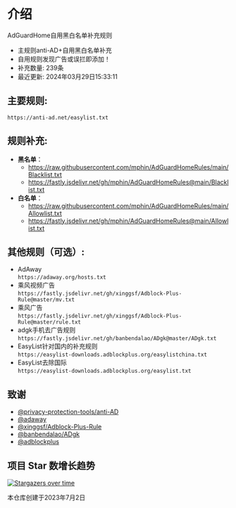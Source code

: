 # 介绍
AdGuardHome自用黑白名单补充规则  
* 主规则anti-AD+自用黑白名单补充
* 自用规则发现广告或误拦即添加！
* 补充数量: 239条
* 最近更新: 2024年03月29日15:33:11

## 主要规则:
```
https://anti-ad.net/easylist.txt
```
## 规则补充:
- **黑名单**：
  - https://raw.githubusercontent.com/mphin/AdGuardHomeRules/main/Blacklist.txt
  - https://fastly.jsdelivr.net/gh/mphin/AdGuardHomeRules@main/Blacklist.txt
- **白名单**：
  - https://raw.githubusercontent.com/mphin/AdGuardHomeRules/main/Allowlist.txt
  - https://fastly.jsdelivr.net/gh/mphin/AdGuardHomeRules@main/Allowlist.txt

## 其他规则（可选）:
* AdAway  
`https://adaway.org/hosts.txt`  
* 乘风视频广告  
`https://fastly.jsdelivr.net/gh/xinggsf/Adblock-Plus-Rule@master/mv.txt`
* 乘风广告  
`https://fastly.jsdelivr.net/gh/xinggsf/Adblock-Plus-Rule@master/rule.txt`  
* adgk手机去广告规则  
`https://fastly.jsdelivr.net/gh/banbendalao/ADgk@master/ADgk.txt`  
* EasyList针对国内的补充规则  
`https://easylist-downloads.adblockplus.org/easylistchina.txt`  
* EasyList去除国际  
`https://easylist-downloads.adblockplus.org/easylist.txt`  

## 致谢
- [@privacy-protection-tools/anti-AD](https://github.com/privacy-protection-tools/anti-AD)
- [@adaway](https://adaway.org)
- [@xinggsf/Adblock-Plus-Rule](https://github.com/xinggsf/Adblock-Plus-Rule)
- [@banbendalao/ADgk](https://github.com/banbendalao/ADgk)
- [@adblockplus](https://adblockplus.org/)
## 项目 Star 数增长趋势
[![Stargazers over time](https://starchart.cc/mphin/AdGuardHomeRules.svg)](https://starchart.cc/mphin/AdGuardHomeRules)

本仓库创建于2023年7月2日
